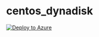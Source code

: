 # centos_dynadisk

<a href="https://portal.azure.com/#create/Microsoft.Template/uri/https%3A%2F%2Fraw.githubusercontent.com%2Fazure-quickstart-templates%2Fmaster%2F201-vm-linux-dynamic-data-disks%2Fazuredeploy.json" target="_blank">
   <img alt="Deploy to Azure" src="http://azuredeploy.net/deploybutton.png"/>
</a>
